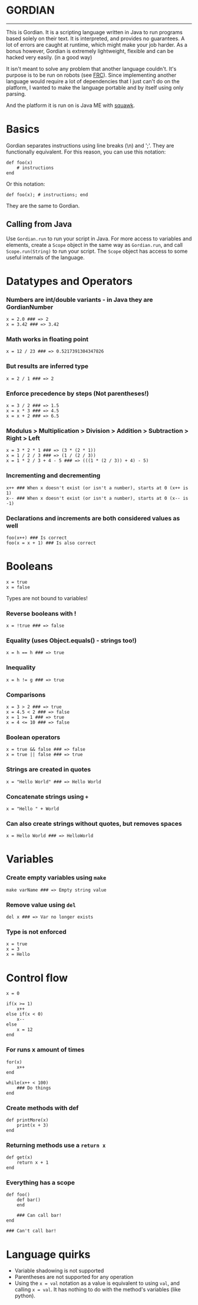 # GORDIAN #
-----------

This is Gordian. It is a scripting language written in Java to run programs based solely on their text.
It is interpreted, and provides no guarantees. A lot of errors are caught at runtime, which might make your job harder. As a bonus however, Gordian is extremely lightweight, flexible and can be hacked very easily. (in a good way)

It isn't meant to solve any problem that another language couldn't. It's purpose is to be run on robots (see [FRC](https://en.wikipedia.org/wiki/FIRST_Robotics_Competition)). Since implementing another language would require a lot of dependencies that I just can't do on the platform, I wanted to make the language portable and by itself using only parsing.

And the platform it is run on is Java ME with [squawk](http://en.wikipedia.org/wiki/Squawk_virtual_machine).

# Basics
Gordian separates instructions using line breaks (\n) and ';'. They are functionally equivalent. For this reason, you can use this notation:

    def foo(x)
        # instructions
    end

Or this notation:

    def foo(x); # instructions; end
    
They are the same to Gordian.

## Calling from Java
Use `Gordian.run` to run your script in Java. For more access to variables and elements, create a `Scope` object in the same way as `Gordian.run`, and call `Scope.run(String)` to run your script. The `Scope` object has access to some useful internals of the language.

# Datatypes and Operators

### Numbers are int/double variants - in Java they are GordianNumber
    x = 2.0 ### => 2
    x = 3.42 ### => 3.42
    
### Math works in floating point
    x = 12 / 23 ### => 0.5217391304347826

### But results are inferred type
    x = 2 / 1 ### => 2

### Enforce precedence by steps (Not parentheses!)
    x = 3 / 2 ### => 1.5
    x = x * 3 ### => 4.5
    x = x + 2 ### => 6.5
    
### Modulus > Multiplication > Division > Addition > Subtraction > Right > Left
    x = 3 * 2 * 1 ### => (3 * (2 * 1))
    x = 1 / 2 / 3 ### => (1 / (2 / 3))
    x = 1 * 2 / 3 + 4 - 5 ### => (((1 * (2 / 3)) + 4) - 5)

### Incrementing and decrementing
    x++ ### When x doesn't exist (or isn't a number), starts at 0 (x++ is 1)
    x-- ### When x doesn't exist (or isn't a number), starts at 0 (x-- is -1)
    
### Declarations and increments are both considered values as well
    foo(x++) ### Is correct
    foo(x = x + 1) ### Is also correct

# Booleans
    x = true
    x = false
    
Types are not bound to variables!

### Reverse booleans with !
    x = !true ### => false

### Equality (uses Object.equals() - strings too!)
    x = h == h ### => true

### Inequality
    x = h != g ### => true

### Comparisons
    x = 3 > 2 ### => true
    x = 4.5 < 2 ### => false
    x = 1 >= 1 ### => true
    x = 4 <= 10 ### => false
    
### Boolean operators
    x = true && false ### => false
    x = true || false ### => true

### Strings are created in quotes
    x = "Hello World" ### => Hello World
    
### Concatenate strings using `+`
    x = "Hello " + World

### Can also create strings without quotes, but removes spaces
    x = Hello World ### => HelloWorld

# Variables

### Create empty variables using `make`
    make varName ### => Empty string value

### Remove value using `del`
    del x ### => Var no longer exists
    
### Type is not enforced
    x = true
    x = 3
    x = Hello

# Control flow
    x = 0

    if(x >= 1)
        x++
    else if(x < 0)
        x--
    else
        x = 12
    end

### For runs x amount of times
    for(x)
        x++
    end

    while(x++ < 100)
        ### Do things
    end

### Create methods with def
    def printMore(x)
        print(x + 3)
    end
    
### Returning methods use a `return x`
    def get(x)
        return x + 1
    end

### Everything has a scope
    def foo()
        def bar()
        end
        
        ### Can call bar!
    end
    
    ### Can't call bar!

# Language quirks

- Variable shadowing is not supported
- Parentheses are not supported for any operation
- Using the `x = val` notation as a value is equivalent to using `val`, and calling `x = val`. It has nothing to do with the method's variables (like python).
